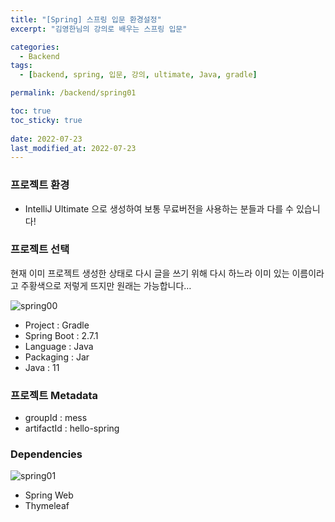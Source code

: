 ```yaml
---
title: "[Spring] 스프링 입문 환경설정"
excerpt: "김영한님의 강의로 배우는 스프링 입문"

categories:
  - Backend
tags:
  - [backend, spring, 입문, 강의, ultimate, Java, gradle]

permalink: /backend/spring01

toc: true
toc_sticky: true
 
date: 2022-07-23
last_modified_at: 2022-07-23
---
```


### 프로젝트 환경

- IntelliJ Ultimate 으로 생성하여 보통 무료버전을 사용하는 분들과 다를 수 있습니다!

### 프로젝트 선택

현재 이미 프로젝트 생성한 상태로 다시 글을 쓰기 위해 다시 하느라 이미 있는 이름이라고 주황색으로 저렇게 뜨지만 원래는 가능합니다…

![spring00](https://jsw6701.github.io/assets/images/posts_img/spring/0.png)

- Project : Gradle
- Spring Boot : 2.7.1
- Language : Java
- Packaging : Jar
- Java : 11

### 프로젝트 Metadata

- groupId : mess
- artifactId : hello-spring

### Dependencies

![spring01](https://jsw6701.github.io/assets/images/posts_img/spring/1.png)

- Spring Web
- Thymeleaf